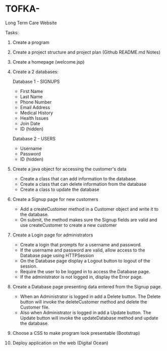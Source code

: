 # TOFKA-
Long Term Care Website

Tasks:

1) Create a program

2) Create a project structure and project plan (Github README.md Notes)

3) Create a homepage (welcome.jsp)

4) Create a 2 databases:

    Database 1 - SIGNUPS
    * First Name
    * Last Name
    * Phone Number
    * Email Address
    * Medical History
    * Health Issues
    * Join Date
    * ID (hidden)
    
    Database 2 - USERS
    * Username
    * Password
    * ID (hidden)
    
5) Create a java object for accessing the customer's data
   * Create a class that can add information to the database
   * Create a class that can delete information from the database
   * Create a class to update the database

6) Create a Signup page for new customers
   * Add a createCustomer method in a Customer object and write it to the database.
   * On submit, the method makes sure the Signup fields are valid and use createCustomer to create a new customer

7) Create a Login page for administrators
   * Create a login that prompts for a username and password.
   * If the username and password are valid, allow access to the Database page using HTTPSession
   * On the Database page display a Logout button to logout of the session.
   * Require the user to be logged in to access the Database page.
   * If the administrator is not logged in, display the Error page.

8) Create a Database page presenting data entered from the Signup page.
   * When an Administrator is logged in add a Delete button. The Delete button will invoke the deleteCustomer method and          delete the Customer file.
   * Also when Administrator is logged in add a Update button. The Update button will invoke the updateDatabase method and        update the database.

9) Choose a CSS to make program look presentable (Bootstrap)

10) Deploy application on the web (Digital Ocean)



